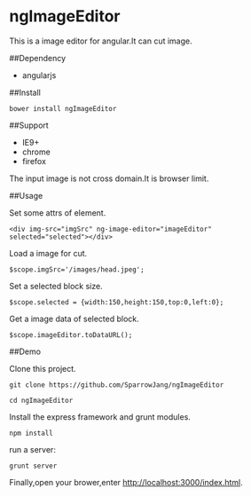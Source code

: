 ngImageEditor
=============

This is a image editor for angular.It can cut image.

##Dependency

* angularjs


##Install

```
bower install ngImageEditor
```

##Support

* IE9+
* chrome
* firefox

The input image is not cross domain.It is browser limit.

##Usage

Set some attrs of element.
```
<div img-src="imgSrc" ng-image-editor="imageEditor" selected="selected"></div>
```

Load a image for cut.
```
$scope.imgSrc='/images/head.jpeg';
```

Set a selected block size.
```
$scope.selected = {width:150,height:150,top:0,left:0};
```

Get a image data of selected block.
```
$scope.imageEditor.toDataURL();
```

##Demo
 
Clone this project.
 
```
git clone https://github.com/SparrowJang/ngImageEditor
 
cd ngImageEditor
```
 
Install the express framework and grunt modules.
```
npm install
```
 
run a server:
```
grunt server
```
 
Finally,open your brower,enter [http://localhost:3000/index.html](http://localhost/index.html).


